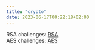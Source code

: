 ```yaml
---
title: "crypto"
date: 2023-06-17T00:22:18+02:00
---
```


RSA challenges: [RSA](../rsa)  
AES challenges: [AES](../aes)